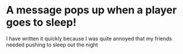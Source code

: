 # A message pops up when a player goes to sleep!

I have written it quickly because I was quite annoyed that my friends needed pushing to sleep out the night
